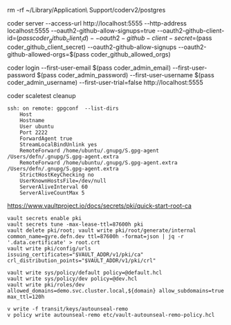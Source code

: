 rm -rf ~/Library/Application\ Support/coderv2/postgres

coder server --access-url http://localhost:5555 --http-address localhost:5555 --oauth2-github-allow-signups=true --oauth2-github-client-id=$(pass coder_github_client_id) --oauth2-github-client-secret=$(pass coder_github_client_secret) --oauth2-github-allow-signups --oauth2-github-allowed-orgs=$(pass coder_github_allowed_orgs)

coder login --first-user-email $(pass coder_admin_email) --first-user-password $(pass coder_admin_password) --first-user-username $(pass coder_admin_username) --first-user-trial=false http://localhost:5555

coder scaletest cleanup


    ssh: on remote: gpgconf  --list-dirs
        Host
        Hostname
        User ubuntu
        Port 2222
        ForwardAgent true
        StreamLocalBindUnlink yes
        RemoteForward /home/ubuntu/.gnupg/S.gpg-agent /Users/defn/.gnupg/S.gpg-agent.extra
        RemoteForward /home/ubuntu/.gnupg/S.gpg-agent.extra /Users/defn/.gnupg/S.gpg-agent.extra
        StrictHostKeyChecking no
        UserKnownHostsFile=/dev/null
        ServerAliveInterval 60
        ServerAliveCountMax 5

https://www.vaultproject.io/docs/secrets/pki/quick-start-root-ca

    vault secrets enable pki
    vault secrets tune -max-lease-ttl=87600h pki
    vault delete pki/root; vault write pki/root/generate/internal common_name=gyre.defn.dev ttl=87600h -format=json | jq -r '.data.certificate' > root.crt
    vault write pki/config/urls issuing_certificates="$VAULT_ADDR/v1/pki/ca" crl_distribution_points="$VAULT_ADDR/v1/pki/crl"

    vault write sys/policy/default policy=@default.hcl
    vault write sys/policy/dev policy=@dev.hcl
    vault write pki/roles/dev allowed_domains=demo.svc.cluster.local,${domain} allow_subdomains=true max_ttl=120h

    v write -f transit/keys/autounseal-remo
    v policy write autounseal-remo etc/vault-autounseal-remo-policy.hcl
